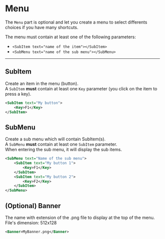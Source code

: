 # Menu

The `Menu` part is optional and let you create a menu to select differents choices if you have many shortcuts.  

The menu must contain at least one of the following parameters:
* `<SubItem text="name of the item"></SubItem>`
* `<SubMenu text="name of the sub menu"></SubMenu>`

---

SubItem
---
Create an item in the menu (button).  
A `SubItem` **must** contain at least one `Key` parameter (you click on the item to press a key).
```XML
<SubItem text="My button">
    <Key>F1</Key>
</SubItem>
```

SubMenu
---
Create a sub menu which will contain SubItem(s).   
A `SubMenu` **must** contain at least one `SubItem` parameter.  
When entering the sub menu, it will display the sub items.
```XML
<SubMenu text="Name of the sub menu">
    <SubItem text="My button 1">
        <Key>F1</Key>
    </SubItem>
    <SubItem text="My button 2">
        <Key>F2</Key>
    </SubItem>
</SubMenu>
```

(Optional) Banner
---
The name with extension of the .png file to display at the top of the menu.  
File's dimension: 512x128
```XML
<Banner>MyBanner.png</Banner>
```

